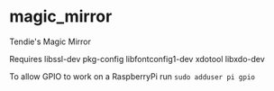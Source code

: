 # magic_mirror
Tendie's Magic Mirror

Requires libssl-dev pkg-config libfontconfig1-dev xdotool libxdo-dev

To allow GPIO to work on a RaspberryPi run ```sudo adduser pi gpio```
